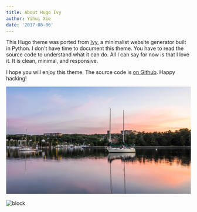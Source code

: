 ```yaml
---
title: About Hugo Ivy
author: Yihui Xie
date: '2017-08-06'
---
```


This Hugo theme was ported from [Ivy](https://github.com/dmulholland/ivy), a minimalist website generator built in Python. I don't have time to document this theme. You have to read the source code to understand what it can do. All I can say for now is that I love it. It is clean, minimal, and responsive.

I hope you will enjoy this theme. The source code is [on Github](https://github.com/yihui/hugo-ivy). Happy hacking!

![test](/img/test.png)

![block](/img/blocks.png)
